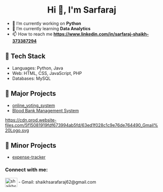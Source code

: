 <h1 align="center">Hi 👋, I'm Sarfaraj</h1>

<!--
**ShaikhSarfaraj2705/ShaikhSarfaraj2705** is a ✨ _special_ ✨ repository because its `README.md` (this file) appears on your GitHub profile.

Here are some ideas to get you started:

- 🔭 I’m currently working on ...
- 🌱 I’m currently learning ...
- 👯 I’m looking to collaborate on ...
- 🤔 I’m looking for help with ...
- 💬 Ask me about ...
- 📫 How to reach me: ...
- 😄 Pronouns: ...
- ⚡ Fun fact: ...
-->
- 🔭 I’m currently working on **Python**
-  🌱 I’m currently learning **Data Analytics**
- 📫 How to reach me **https://www.linkedin.com/in/sarfaraj-shaikh-373387294**
## 🔧 Tech Stack
- Languages: Python, Java
- Web: HTML, CSS, JavaScript, PHP
- Databases: MySQL

## 📂 Major Projects
- [online_voting_system](https://github.com/ShaikhSarfaraj2705/online_voting_system)
- [Blood Bank Management System](https://github.com/ShaikhSarfaraj2705/BBDMS-Project-PHP-V2.4)

https://cdn.prod.website-files.com/5f15081919fdf673994ab5fd/63ed1f028c1c9e76de764490_Gmail%20Logo.svg

## 📂 Minor Projects
- [expense-tracker](https://github.com/ShaikhSarfaraj2705/expense-tracker)


<h3 align="left">Connect with me:</h3>
<p align="left">
<a href="shaikhsarafaraj62@gmail.com" target="blank"> <img align="center" src="https://cdn.prod.website-files.com/5f15081919fdf673994ab5fd/63ed1f028c1c9e76de764490_Gmail%20Logo.svg"alt="shaikhsarafaraj62@gmail.com
" height="30" width="40" /></a>
- Gmail: shaikhsarafaraj62@gmail.com
</p>

